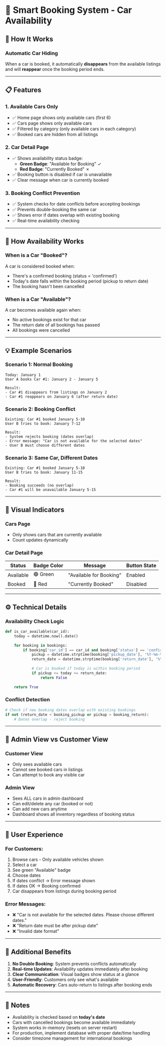 # 🚗 Smart Booking System - Car Availability

## 🎯 How It Works

### **Automatic Car Hiding**
When a car is booked, it automatically **disappears** from the available listings and will **reappear** once the booking period ends.

---

## 📋 Features

### 1. **Available Cars Only**
- ✅ Home page shows only available cars (first 6)
- ✅ Cars page shows only available cars
- ✅ Filtered by category (only available cars in each category)
- ✅ Booked cars are hidden from all listings

### 2. **Car Detail Page**
- ✅ Shows availability status badge:
  - **Green Badge**: "Available for Booking" ✓
  - **Red Badge**: "Currently Booked" ✗
- ✅ Booking button is disabled if car is unavailable
- ✅ Clear message when car is currently booked

### 3. **Booking Conflict Prevention**
- ✅ System checks for date conflicts before accepting bookings
- ✅ Prevents double-booking the same car
- ✅ Shows error if dates overlap with existing booking
- ✅ Real-time availability checking

---

## 🔄 How Availability Works

### **When is a Car "Booked"?**
A car is considered booked when:
- There's a confirmed booking (status = 'confirmed')
- Today's date falls within the booking period (pickup to return date)
- The booking hasn't been cancelled

### **When is a Car "Available"?**
A car becomes available again when:
- No active bookings exist for that car
- The return date of all bookings has passed
- All bookings were cancelled

---

## 💡 Example Scenarios

### Scenario 1: Normal Booking
```
Today: January 1
User A books Car #1: January 2 - January 5

Result:
- Car #1 disappears from listings on January 2
- Car #1 reappears on January 6 (after return date)
```

### Scenario 2: Booking Conflict
```
Existing: Car #1 booked January 5-10
User B tries to book: January 7-12

Result:
- System rejects booking (dates overlap)
- Error message: "Car is not available for the selected dates"
- User B must choose different dates
```

### Scenario 3: Same Car, Different Dates
```
Existing: Car #1 booked January 5-10
User B tries to book: January 11-15

Result:
- Booking succeeds (no overlap)
- Car #1 will be unavailable January 5-15
```

---

## 🎨 Visual Indicators

### **Cars Page**
- Only shows cars that are currently available
- Count updates dynamically

### **Car Detail Page**
| Status | Badge Color | Message | Button State |
|--------|------------|---------|--------------|
| Available | 🟢 Green | "Available for Booking" | Enabled |
| Booked | 🔴 Red | "Currently Booked" | Disabled |

---

## ⚙️ Technical Details

### **Availability Check Logic**
```python
def is_car_available(car_id):
    today = datetime.now().date()
    
    for booking in bookings:
        if booking['car_id'] == car_id and booking['status'] == 'confirmed':
            pickup = datetime.strptime(booking['pickup_date'], '%Y-%m-%d').date()
            return_date = datetime.strptime(booking['return_date'], '%Y-%m-%d').date()
            
            # Car is booked if today is within booking period
            if pickup <= today <= return_date:
                return False
    
    return True
```

### **Conflict Detection**
```python
# Check if new booking dates overlap with existing bookings
if not (return_date < booking_pickup or pickup > booking_return):
    # Dates overlap - reject booking
```

---

## 🔐 Admin View vs Customer View

### **Customer View**
- Only sees available cars
- Cannot see booked cars in listings
- Can attempt to book any visible car

### **Admin View**
- Sees ALL cars in admin dashboard
- Can edit/delete any car (booked or not)
- Can add new cars anytime
- Dashboard shows all inventory regardless of booking status

---

## 📱 User Experience

### **For Customers:**
1. Browse cars - Only available vehicles shown
2. Select a car
3. See green "Available" badge
4. Choose dates
5. If dates conflict → Error message shown
6. If dates OK → Booking confirmed
7. Car disappears from listings during booking period

### **Error Messages:**
- ❌ "Car is not available for the selected dates. Please choose different dates."
- ❌ "Return date must be after pickup date"
- ❌ "Invalid date format"

---

## 🎁 Additional Benefits

1. **No Double Booking**: System prevents conflicts automatically
2. **Real-time Updates**: Availability updates immediately after booking
3. **Clear Communication**: Visual badges show status at a glance
4. **User-Friendly**: Customers only see what's available
5. **Automatic Recovery**: Cars auto-return to listings after booking ends

---

## 📝 Notes

- Availability is checked based on **today's date**
- Cars with cancelled bookings become available immediately
- System works in-memory (resets on server restart)
- For production, implement database with proper date/time handling
- Consider timezone management for international bookings
